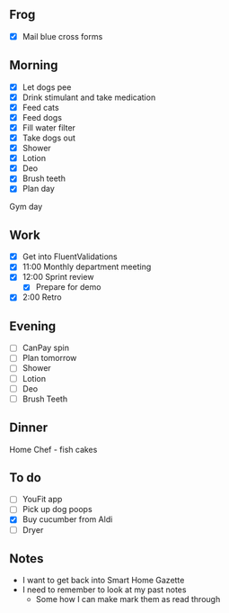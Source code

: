 ## Frog
- [x] Mail blue cross forms

## Morning 
- [x] Let dogs pee
- [x] Drink stimulant and take medication
- [x] Feed cats
- [x] Feed dogs
- [x] Fill water filter
- [x] Take dogs out
- [x] Shower
- [x] Lotion
- [x] Deo
- [x] Brush teeth
- [x] Plan day 

Gym day 

## Work 
- [x] Get into FluentValidations 
- [x] 11:00 Monthly department meeting
- [x] 12:00 Sprint review 
	- [x] Prepare for demo 
- [x] 2:00 Retro

## Evening
- [ ] CanPay spin 
- [ ] Plan tomorrow 
- [ ] Shower 
- [ ] Lotion 
- [ ] Deo 
- [ ] Brush Teeth 

## Dinner 
Home Chef - fish cakes

## To do
- [ ] YouFit app 
- [ ] Pick up dog poops 
- [x] Buy cucumber from Aldi 
- [ ] Dryer

## Notes 
- I want to get back into Smart Home Gazette
- I need to remember to look at my past notes 
	- Some how I can make mark them as read through